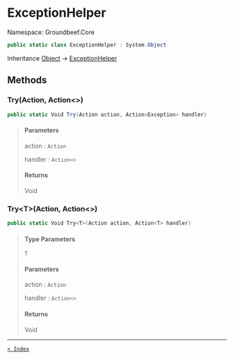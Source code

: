 # ExceptionHelper

Namespace: Groundbeef.Core

```csharp
public static class ExceptionHelper : System.Object
```

Inheritance [Object](https://docs.microsoft.com/en-us/dotnet/api/system.object) → [ExceptionHelper](ExceptionHelper.md)

## Methods

### Try(Action, Action&lt;&gt;)

```csharp
public static Void Try(Action action, Action<Exception> handler)
```

> #### Parameters
> 
> action : `Action`<br>
> 
> handler : `Action<>`<br>
> 
> #### Returns
> 
> Void<br>
> 

### Try&lt;T&gt;(Action, Action&lt;&gt;)

```csharp
public static Void Try<T>(Action action, Action<T> handler)
```

> #### Type Parameters
> 
> `T`<br>
> 
> #### Parameters
> 
> action : `Action`<br>
> 
> handler : `Action<>`<br>
> 
> #### Returns
> 
> Void<br>
> 

---

[`< Index`](..\index.md)
